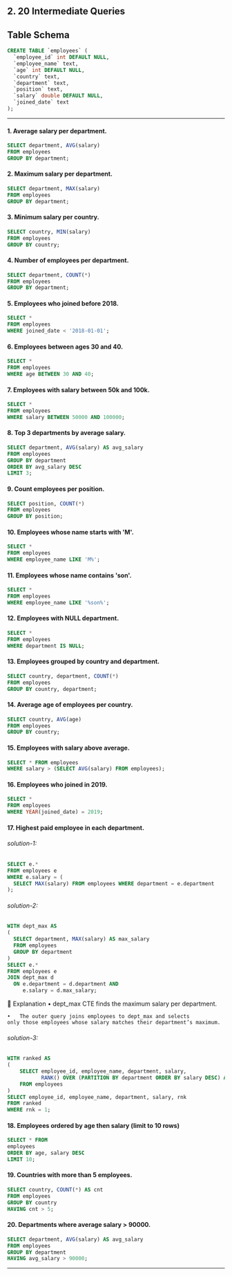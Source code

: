 ## 2. 20 Intermediate Queries

## Table Schema

```sql
CREATE TABLE `employees` (
  `employee_id` int DEFAULT NULL,
  `employee_name` text,
  `age` int DEFAULT NULL,
  `country` text,
  `department` text,
  `position` text,
  `salary` double DEFAULT NULL,
  `joined_date` text
);
```

---

#### 1. Average salary per department.  

```sql
SELECT department, AVG(salary) 
FROM employees 
GROUP BY department;
```

#### 2. Maximum salary per department.  

```sql
SELECT department, MAX(salary) 
FROM employees 
GROUP BY department;
```

#### 3. Minimum salary per country.  

```sql
SELECT country, MIN(salary) 
FROM employees 
GROUP BY country;
```

#### 4. Number of employees per department.  

```sql
SELECT department, COUNT(*) 
FROM employees 
GROUP BY department;
```

#### 5. Employees who joined before 2018.  

```sql
SELECT * 
FROM employees 
WHERE joined_date < '2018-01-01';
```

#### 6. Employees between ages 30 and 40.  

```sql
SELECT * 
FROM employees 
WHERE age BETWEEN 30 AND 40;
```

#### 7. Employees with salary between 50k and 100k.  

```sql
SELECT * 
FROM employees 
WHERE salary BETWEEN 50000 AND 100000;
```

#### 8. Top 3 departments by average salary.  

```sql
SELECT department, AVG(salary) AS avg_salary
FROM employees
GROUP BY department
ORDER BY avg_salary DESC
LIMIT 3;
```

#### 9. Count employees per position.  

```sql
SELECT position, COUNT(*) 
FROM employees 
GROUP BY position;
```

#### 10. Employees whose name starts with 'M'.  

```sql
SELECT * 
FROM employees 
WHERE employee_name LIKE 'M%';
```

#### 11. Employees whose name contains 'son'.  

```sql
SELECT * 
FROM employees 
WHERE employee_name LIKE '%son%';
```

#### 12. Employees with NULL department.  

```sql
SELECT * 
FROM employees 
WHERE department IS NULL;
```
#### 13. Employees grouped by country and department.  

```sql
SELECT country, department, COUNT(*) 
FROM employees 
GROUP BY country, department;
```

#### 14. Average age of employees per country.  

```sql
SELECT country, AVG(age) 
FROM employees 
GROUP BY country;
```

#### 15. Employees with salary above average.  

```sql
SELECT * FROM employees 
WHERE salary > (SELECT AVG(salary) FROM employees);
```

#### 16. Employees who joined in 2019.  

```sql
SELECT * 
FROM employees 
WHERE YEAR(joined_date) = 2019;
```

#### 17. Highest paid employee in each department.  

###### solution-1:

```sql
SELECT e.* 
FROM employees e
WHERE e.salary = (
  SELECT MAX(salary) FROM employees WHERE department = e.department
);
```

###### solution-2:

```sql
WITH dept_max AS 
(
  SELECT department, MAX(salary) AS max_salary
  FROM employees
  GROUP BY department
)
SELECT e.*
FROM employees e
JOIN dept_max d 
  ON e.department = d.department AND 
     e.salary = d.max_salary;
```

🔎 Explanation
	•	dept_max CTE finds the maximum salary per department.
	
	•	The outer query joins employees to dept_max and selects 
	only those employees whose salary matches their department’s maximum.
	
###### solution-3:

```sql
WITH ranked AS
(
    SELECT employee_id, employee_name, department, salary,
           RANK() OVER (PARTITION BY department ORDER BY salary DESC) AS rnk
    FROM employees 
)
SELECT employee_id, employee_name, department, salary, rnk
FROM ranked
WHERE rnk = 1;
```


#### 18. Employees ordered by age then salary (limit to 10 rows) 

```sql
SELECT * FROM 
employees 
ORDER BY age, salary DESC
LIMIT 10;
```

#### 19. Countries with more than 5 employees.  

```sql
SELECT country, COUNT(*) AS cnt
FROM employees 
GROUP BY country 
HAVING cnt > 5;
```

#### 20. Departments where average salary > 90000.  

```sql
SELECT department, AVG(salary) AS avg_salary
FROM employees 
GROUP BY department 
HAVING avg_salary > 90000;
```

---

